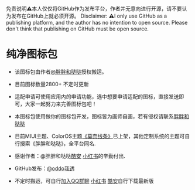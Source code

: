 免责说明⚠️本人仅仅将GitHub作为发布平台，作者并无意向进行开源，请不要认为发布在GitHub上就必须开源。
Disclaimer: ⚠️I only use GitHub as a publishing platform, and the author has no intention to open source. Please don't think that publishing on GitHub must be open source.
# 纯净图标包
- 该图标包由作者[@胖胖和哒哒](http://qm.qq.com/cgi-bin/qm/qr?_wv=1027&k=wPWWmmFCMz6UvoN-XlazfK-ZrIq-NjsQ&authKey=CSptHTKnPLnyxgud9fZFjt%2BR9qKgc4aYABke1OFr0DgMrcr90qgPb4LhQaeHL%2FdQ&noverify=0&group_code=697097375)授权搬运。

- 目前图标数量2800+ 不定时更新

- 适配申请可使用应用内的申请功能，选中想要申请适配的图标，直接发送即可，大家一起努力来完善图标包吧！

- 本图标包使用做你的图标包开发，图标皆为画师自画，若有侵权请联系[胖胖和哒哒](http://qm.qq.com/cgi-bin/qm/qr?_wv=1027&k=wPWWmmFCMz6UvoN-XlazfK-ZrIq-NjsQ&authKey=CSptHTKnPLnyxgud9fZFjt%2BR9qKgc4aYABke1OFr0DgMrcr90qgPb4LhQaeHL%2FdQ&noverify=0&group_code=697097375)

- 目前MIUI主题、ColorOS主题[《莫奈线条》](https://activity-cdo.heytapimage.com/cdo-activity/static/themeDetailShare/dist/themedetail/index.html?masterId=6526425&region=CN&type=0)已上架，其他定制系统的主题可自行搜索《胖胖和哒哒》，全平台同名.

- 感谢作者：@胖胖和哒哒[酷安](http://www.coolapk.com/u/1066529) [小红书](https://www.xiaohongshu.com/user/profile/5fb34ba40000000001002046)的辛勤付出.

- GitHub发布：[@oddo我透](http://www.coolapk.com/u/30133340)

- 不定时搬运，可自行[加入QQ群聊](http://qm.qq.com/cgi-bin/qm/qr?_wv=1027&k=wPWWmmFCMz6UvoN-XlazfK-ZrIq-NjsQ&authKey=CSptHTKnPLnyxgud9fZFjt%2BR9qKgc4aYABke1OFr0DgMrcr90qgPb4LhQaeHL%2FdQ&noverify=0&group_code=697097375) [小红书](https://www.xiaohongshu.com/user/profile/5fb34ba40000000001002046) [酷安](http://www.coolapk.com/u/1066529)自行下载最新版
